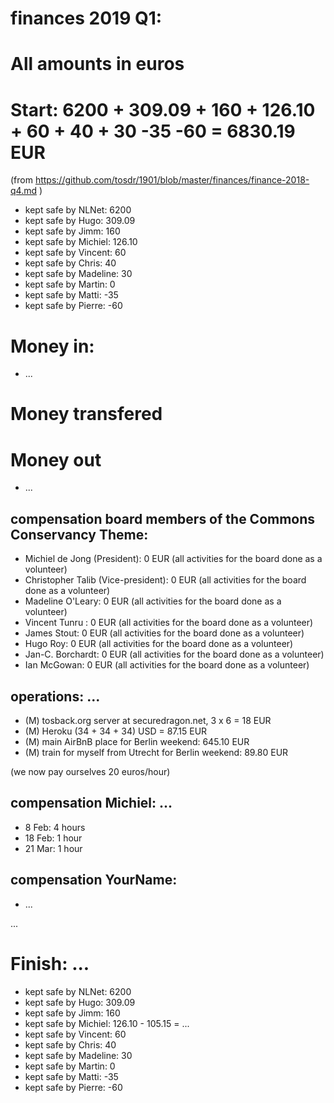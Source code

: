 # finances 2019 Q1:

# All amounts in euros
# Start: 6200 + 309.09 + 160 + 126.10 + 60 + 40 + 30 -35 -60 = 6830.19 EUR

(from https://github.com/tosdr/1901/blob/master/finances/finance-2018-q4.md )

* kept safe by NLNet: 6200
* kept safe by Hugo: 309.09
* kept safe by Jimm: 160
* kept safe by Michiel: 126.10
* kept safe by Vincent: 60
* kept safe by Chris: 40
* kept safe by Madeline: 30
* kept safe by Martin: 0
* kept safe by Matti: -35
* kept safe by Pierre: -60

# Money in:
  * ...

# Money transfered

# Money out
  * ...

## compensation board members of the Commons Conservancy Theme:
  * Michiel de Jong (President):		0 EUR (all activities for the board done as a volunteer)
  * Christopher Talib (Vice-president):		0 EUR (all activities for the board done as a volunteer)
  * Madeline O'Leary:				0 EUR (all activities for the board done as a volunteer)
  * Vincent Tunru :				0 EUR (all activities for the board done as a volunteer)
  * James Stout:				0 EUR (all activities for the board done as a volunteer)
  * Hugo Roy:					0 EUR (all activities for the board done as a volunteer)
  * Jan-C. Borchardt:				0 EUR (all activities for the board done as a volunteer)
  * Ian McGowan:				0 EUR (all activities for the board done as a volunteer)
   
## operations: ...
  * (M) tosback.org server at securedragon.net, 3 x 6 = 18 EUR
  * (M) Heroku (34 + 34 + 34) USD = 87.15 EUR
  * (M) main AirBnB place for Berlin weekend: 645.10 EUR
  * (M) train for myself from Utrecht for Berlin weekend: 89.80 EUR

(we now pay ourselves 20 euros/hour)

## compensation Michiel: ...
  * 8 Feb: 4 hours
  * 18 Feb: 1 hour
  * 21 Mar: 1 hour

## compensation YourName:
  * ...

...

# Finish: ... 
* kept safe by NLNet: 6200
* kept safe by Hugo: 309.09
* kept safe by Jimm: 160
* kept safe by Michiel: 126.10 - 105.15 = ...
* kept safe by Vincent: 60
* kept safe by Chris: 40
* kept safe by Madeline: 30
* kept safe by Martin: 0
* kept safe by Matti: -35
* kept safe by Pierre: -60
